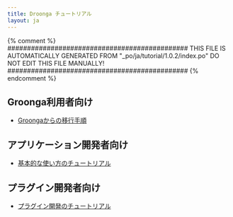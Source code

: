 ```yaml
---
title: Droonga チュートリアル
layout: ja
---
```


{% comment %}
##############################################
  THIS FILE IS AUTOMATICALLY GENERATED FROM
  "_po/ja/tutorial/1.0.2/index.po"
  DO NOT EDIT THIS FILE MANUALLY!
##############################################
{% endcomment %}


## Groonga利用者向け

 * [Groongaからの移行手順](groonga/)

## アプリケーション開発者向け

 * [基本的な使い方のチュートリアル](basic/)

## プラグイン開発者向け

 * [プラグイン開発のチュートリアル](plugin-development/)



